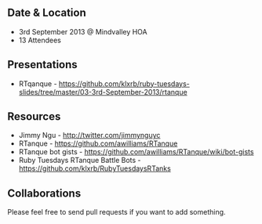Date & Location
---------------
- 3rd September 2013 @ Mindvalley HOA
- 13 Attendees

Presentations
-------------
- RTqanque - https://github.com/klxrb/ruby-tuesdays-slides/tree/master/03-3rd-September-2013/rtanque

Resources
---------
- Jimmy Ngu - http://twitter.com/jimmynguyc
- RTanque - https://github.com/awilliams/RTanque
- RTanque bot gists - https://github.com/awilliams/RTanque/wiki/bot-gists
- Ruby Tuesdays RTanque Battle Bots - https://github.com/klxrb/RubyTuesdaysRTanks


Collaborations
--------------
Please feel free to send pull requests if you want to add something.

